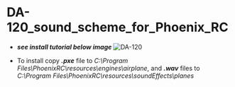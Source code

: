 # DA-120_sound_scheme_for_Phoenix_RC
  * ***see install tutorial below image***
![DA-120](https://cdn.shopify.com/s/files/1/0826/8595/products/DA-120_1024x1024.jpg?v=1431524674)

 * To install copy ***.pxe*** file to *C:\Program Files\PhoenixRC\resources\engines\airplane*, and ***.wav*** files to *C:\Program Files\PhoenixRC\resources\soundEffects\planes*
